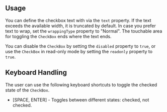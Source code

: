 ## Usage

You can define the checkbox text with via the `text` property. If the text exceeds the available width, it is truncated by default. In case you prefer text to wrap, set the `wrappingType` property to "Normal". The touchable area for toggling the `CheckBox` ends where the text ends.  
  
You can disable the `CheckBox` by setting the `disabled` property to `true`, or use the `CheckBox` in read-only mode by setting the `readonly` property to `true`.  
  

## Keyboard Handling

The user can use the following keyboard shortcuts to toggle the checked state of the `CheckBox`.

*   \[SPACE, ENTER\] - Toggles between different states: checked, not checked.
